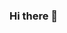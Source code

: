 ### Hi there 👋

<!--
**Franriv88/Franriv88** is a ✨ _special_ ✨ repository because its `README.md` (this file) appears on your GitHub profile.
Here are some ideas to get you started:

- 🔭 I’m currently working on ...
- 🌱 I’m currently learning ...
- 👯 I’m looking to collaborate on ...
- 🤔 I’m looking for help with ...
- 💬 Ask me about ...
- 📫 How to reach me: ...
- 😄 Pronouns: ...
- ⚡ Fun fact: ...

[![Franriv88 GitHub stats](https://github-readme-stats.vercel.app/apiFranriv88=anuraghazra)](https://github.com/anuraghazra/github-readme-stats)
-->


